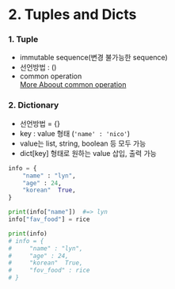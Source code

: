 # 2. Tuples and Dicts

### 1. Tuple

-   immutable sequence(변경 불가능한 sequence)
-   선언방법 : ()
-   common operation  
    [More Aboout common operation](https://docs.python.org/3/library/stdtypes.html#sequence-types-list-tuple-range)

### 2. Dictionary

-   선언방법 = {}
-   key : value 형태 (`'name' : 'nico'`)
-   value는 list, string, boolean 등 모두 가능
-   dict[key] 형태로 원하는 value 삽입, 출력 가능

```python
info = {
    "name" : "lyn",
    "age" : 24,
    "korean"  True,
}

print(info["name"])  #=> lyn
info["fav_food"] = rice

print(info)
# info = {
#     "name" : "lyn",
#     "age" : 24,
#     "korean"  True,
#     "fov_food" : rice
# }
```
